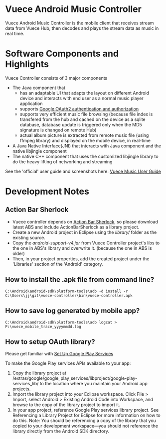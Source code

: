 # Vuece Android Music Controller #

Vuece Android Music Controller is the mobile client that receives stream data from Vuece Hub, then decodes and plays the stream data as music in real time.

# Software Components and Highlights #
Vuece Controller consists of 3 major components
* The Java component that 
  * has an adaptable UI that adapts the layout on different Android device and interacts with end user as a normal music player application
  * supports [Google OAuth2 authentication and authorization](https://developers.google.com/identity/protocols/OAuth2)
  * supports very efficient music file browsing (because file index is transfered from the hub and cached on the device as a sqlite database, database update is triggered only when the MD5 signature is changed on remote Hub) 
  * actual album picture is extracted from remote music file (using ffmpeg library) and displayed on the mobile device, in real-time 
* A Java Native Interface(JNI) that interacts with Java component and the native libjingle component
* The native C++ component that uses the customized libjingle library to do the heavy lifting of networking and streaming  

See the 'official' user guide and screenshots here: [Vuece Music User Guide](http://www.vuece.com/music.html)

# Development Notes #
## Action Bar Sherlock ##
* Vuece controller depends on [Action Bar Sherlock](http://actionbarsherlock.com/usage.html), so please download latest ABS and include ActionBarSherlock as a library project. 
* Create a new Android project in Eclipse using the *library/* folder as the existing source. 
* Copy the *android-support-v4.jar* from Vuece Controller project's libs to the one in ABS's library and overwrite it. (because the one in ABS is older)
* Then, in your project properties, add the created project under the 'Libraries' section of the 'Android' category.

## How to install the .apk file from command line? ##
```
C:\Android\android-sdk\platform-tools\adb -d install -r C:\Users\jj\git\vuece-controller\bin\vuece-controller.apk 
```

## How to save log generated by mobile app? ##
```
C:\Android\android-sdk\platform-tools\adb logcat > P:\vuece_mobile_trace_yyyymmdd.log
```

## How to setup OAuth library? ##
Please get familiar with [Set Up Google Play Services](http://developer.android.com/google/play-services/setup.html)

To make the Google Play services APIs available to your app:

1. Copy the library project at <android-sdk>/extras/google/google_play_services/libproject/google-play-services_lib/ to the location where you maintain your Android app projects.
2. Import the library project into your Eclipse workspace. Click File > Import, select Android > Existing Android Code into Workspace, and browse to the copy of the library project to import it.
3. In your app project, reference Google Play services library project. See Referencing a Library Project for Eclipse for more information on how to do this.
Note: You should be referencing a copy of the library that you copied to your development workspace—you should not reference the library directly from the Android SDK directory.
